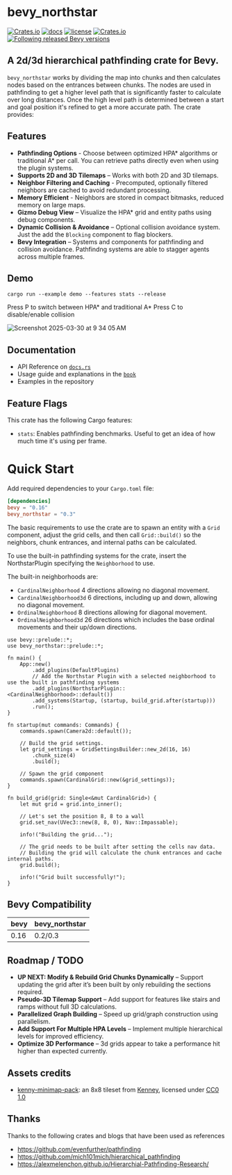 # bevy_northstar
[![Crates.io](https://img.shields.io/crates/v/bevy_northstar)](https://crates.io/crates/bevy_northstar)
[![docs](https://docs.rs/bevy_northstar/badge.svg)](https://docs.rs/bevy_northstar/)
[![license](https://img.shields.io/badge/license-MIT-blue.svg)](https://github.com/jtothethree/bevy_northstar/blob/main/LICENSE)
[![Crates.io](https://img.shields.io/crates/d/bevy_northstar)](https://crates.io/crates/bevy_northstar)
[![Following released Bevy versions](https://img.shields.io/badge/Bevy%20tracking-released%20version-lightblue)](https://bevyengine.org/learn/quick-start/plugin-development/#main-branch-tracking)

## A 2d/3d hierarchical pathfinding crate for Bevy. 

`bevy_northstar` works by dividing the map into chunks and then calculates nodes based on the entrances between chunks. The nodes are used in pathfinding to get a higher level path that is significantly faster to calculate over long distances. Once the high level path is determined between a start and goal position it's refined to get a more accurate path.
The crate provides:

## Features
- **Pathfinding Options** - Choose between optimized HPA* algorithms or traditional A* per call. You can retrieve paths directly even when using the plugin systems.
- **Supports 2D and 3D Tilemaps** – Works with both 2D and 3D tilemaps.
- **Neighbor Filtering and Caching** - Precomputed, optionally filtered neighbors are cached to avoid redundant processing.
- **Memory Efficient** - Neighbors are stored in compact bitmasks, reduced memory on large maps.
- **Gizmo Debug View** – Visualize the HPA* grid and entity paths using debug components.
- **Dynamic Collision & Avoidance** – Optional collision avoidance system. Just the add the `Blocking` component to flag blockers.
- **Bevy Integration** – Systems and components for pathfinding and collision avoidance. Pathfindng systems are able to stagger agents across multiple frames.


## Demo
`cargo run --example demo --features stats --release`

Press P to switch between HPA* and traditional A*
Press C to disable/enable collision

![Screenshot 2025-03-30 at 9 34 05 AM](https://github.com/user-attachments/assets/e1ec3d27-3c64-4955-a8d0-afbad95c4107)

## Documentation

* API Reference on [`docs.rs`](https://docs.rs/bevy_northstar/latest/bevy_northstar/)
* Usage guide and explanations in the [`book`](https://jtothethree.github.io/bevy_northstar/)
* Examples in the repository

## Feature Flags
This crate has the following Cargo features:

- `stats`: Enables pathfinding benchmarks. Useful to get an idea of how much time it's using per frame.

# Quick Start

Add required dependencies to your `Cargo.toml` file:

```toml
[dependencies]
bevy = "0.16"
bevy_northstar = "0.3"
```

The basic requirements to use the crate are to spawn an entity with a `Grid` component, adjust the grid cells, and then call `Grid::build()` so the neighbors, chunk entrances, and internal paths can be calculated. 

To use the built-in pathfinding systems for the crate, insert the NorthstarPlugin specifying the `Neighborhood` to use.

The built-in neighborhoods are:
* `CardinalNeighborhood` 4 directions allowing no diagonal movement.
* `CardinalNeighborhood3d` 6 directions, including up and down, allowing no diagonal movement.
* `OrdinalNeighborhood` 8 directions allowing for diagonal movement.
* `OrdinalNeighborhood3d` 26 directions which includes the base ordinal movements and their up/down directions.

```rust,no_run
use bevy::prelude::*;
use bevy_northstar::prelude::*;

fn main() {
    App::new()
        .add_plugins(DefaultPlugins)
        // Add the Northstar Plugin with a selected neighborhood to use the built in pathfinding systems
        .add_plugins(NorthstarPlugin::<CardinalNeighborhood>::default())
        .add_systems(Startup, (startup, build_grid.after(startup)))
        .run();
}

fn startup(mut commands: Commands) {
    commands.spawn(Camera2d::default());

    // Build the grid settings.
    let grid_settings = GridSettingsBuilder::new_2d(16, 16)
        .chunk_size(4)
        .build();

    // Spawn the grid component
    commands.spawn(CardinalGrid::new(&grid_settings));
}

fn build_grid(grid: Single<&mut CardinalGrid>) {
    let mut grid = grid.into_inner();

    // Let's set the position 8, 8 to a wall
    grid.set_nav(UVec3::new(8, 8, 0), Nav::Impassable);

    info!("Building the grid...");

    // The grid needs to be built after setting the cells nav data.
    // Building the grid will calculate the chunk entrances and cache internal paths.
    grid.build();

    info!("Grid built successfully!");
}
```

## Bevy Compatibility

|bevy|bevy_northstar|
|---|---|
|0.16|0.2/0.3|


## Roadmap / TODO
- **UP NEXT: Modify & Rebuild Grid Chunks Dynamically** – Support updating the grid after it’s been built by only rebuilding the sections required.    
- **Pseudo-3D Tilemap Support** – Add support for features like stairs and ramps without full 3D calculations.  
- **Parallelized Graph Building** – Speed up grid/graph construction using parallelism.  
- **Add Support For Multiple HPA Levels** – Implement multiple hierarchical levels for improved efficiency.  
- **Optimize 3D Performance** – 3d grids appear to take a performance hit higher than expected currently. 

## Assets credits
- [kenny-minimap-pack](https://kenney.nl/assets/minimap-pack): an 8x8 tileset from [Kenney](https://kenney.nl/), licensed under [CC0 1.0](https://creativecommons.org/publicdomain/zero/1.0/)


## Thanks
Thanks to the following crates and blogs that have been used as references
* <https://github.com/evenfurther/pathfinding>
* <https://github.com/mich101mich/hierarchical_pathfinding>
* <https://alexmelenchon.github.io/Hierarchial-Pathfinding-Research/>
